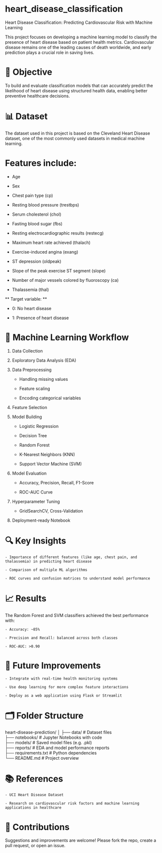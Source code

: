 # heart_disease_classification
Heart Disease Classification: Predicting Cardiovascular Risk with Machine Learning

This project focuses on developing a machine learning model to classify the presence of heart disease based on patient health metrics. Cardiovascular disease remains one of the leading causes of death worldwide, and early prediction plays a crucial role in saving lives.

# 📌 Objective
To build and evaluate classification models that can accurately predict the likelihood of heart disease using structured health data, enabling better preventive healthcare decisions.

# 📊 Dataset
The dataset used in this project is based on the Cleveland Heart Disease dataset, one of the most commonly used datasets in medical machine learning.

# Features include:

- Age

- Sex

- Chest pain type (cp)

- Resting blood pressure (trestbps)

- Serum cholesterol (chol)

- Fasting blood sugar (fbs)

- Resting electrocardiographic results (restecg)

- Maximum heart rate achieved (thalach)

- Exercise-induced angina (exang)

- ST depression (oldpeak)

- Slope of the peak exercise ST segment (slope)

- Number of major vessels colored by fluoroscopy (ca)

- Thalassemia (thal)


** Target variable: **

- 0: No heart disease

- 1: Presence of heart disease


# 🧠 Machine Learning Workflow

1. Data Collection

2. Exploratory Data Analysis (EDA)

3. Data Preprocessing

    - Handling missing values

    - Feature scaling

    - Encoding categorical variables

4. Feature Selection

5. Model Building

    - Logistic Regression

    - Decision Tree

    - Random Forest

    - K-Nearest Neighbors (KNN)

    - Support Vector Machine (SVM)

6. Model Evaluation

    - Accuracy, Precision, Recall, F1-Score

    - ROC-AUC Curve

7. Hyperparameter Tuning

    - GridSearchCV, Cross-Validation

8. Deployment-ready Notebook


# 🔍 Key Insights
    - Importance of different features (like age, chest pain, and thalassemia) in predicting heart disease

    - Comparison of multiple ML algorithms

    - ROC curves and confusion matrices to understand model performance


# 📈 Results
The Random Forest and SVM classifiers achieved the best performance with:

    - Accuracy: ~85%

    - Precision and Recall: balanced across both classes

    - ROC-AUC: >0.90

# 🚀 Future Improvements
    - Integrate with real-time health monitoring systems

    - Use deep learning for more complex feature interactions

    - Deploy as a web application using Flask or Streamlit

# 🗂️ Folder Structure

heart-disease-prediction/
│
├── data/                    # Dataset files  
├── notebooks/               # Jupyter Notebooks with code  
├── models/                  # Saved model files (e.g. .pkl)  
├── reports/                 # EDA and model performance reports  
├── requirements.txt         # Python dependencies  
└── README.md                # Project overview  


# 📚 References
    - UCI Heart Disease Dataset

    - Research on cardiovascular risk factors and machine learning applications in healthcare

# 🙌 Contributions
Suggestions and improvements are welcome! Please fork the repo, create a pull request, or open an issue.